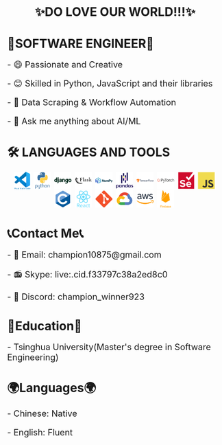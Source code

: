 <h1 align="center">
  ✨DO LOVE OUR WORLD!!!✨
</h1>

# 💎SOFTWARE ENGINEER💎

<p style="font-size: 20px;"> - 😄 Passionate and Creative</p>
<p style="font-size: 20px;"> - 😊 Skilled in Python, JavaScript and their libraries</p>
<p style="font-size: 20px;"> - 🔭 Data Scraping & Workflow Automation</p>
<p style="font-size: 20px;"> - 🔔 Ask me anything about AI/ML</p>

# :hammer_and_wrench: LANGUAGES AND TOOLS

<div align="center">
  <img src="https://github.com/devicons/devicon/blob/master/icons/vscode/vscode-original-wordmark.svg" title="VSCode" alt="VSCode" width="40" height="40"/>&nbsp;
  <img src="https://github.com/devicons/devicon/blob/master/icons/python/python-original-wordmark.svg" title="Python" alt="Python" width="40" height="40"/>&nbsp;
  <img src="https://github.com/devicons/devicon/blob/master/icons/django/django-plain-wordmark.svg" title="Django" alt="Django" width="40" height="40"/>&nbsp;
  <img src="https://github.com/devicons/devicon/blob/master/icons/flask/flask-original-wordmark.svg" title="Flask" alt="Flask" width="40" height="40"/>&nbsp;
  <img src="https://github.com/devicons/devicon/blob/master/icons/numpy/numpy-original-wordmark.svg" title="Numpy" alt="Numpy" width="40" height="40"/>&nbsp;
  <img src="https://github.com/devicons/devicon/blob/master/icons/pandas/pandas-original-wordmark.svg" title="Pandas" alt="Pandas" width="40" height="40"/>&nbsp;
  <img src="https://github.com/devicons/devicon/blob/master/icons/tensorflow/tensorflow-original-wordmark.svg" title="Tensorflow" alt="Tensorflow" width="40" height="40"/>&nbsp;
  <img src="https://github.com/devicons/devicon/blob/master/icons/pytorch/pytorch-original-wordmark.svg" title="Pytorch" alt="Pytorch" width="40" height="40"/>&nbsp;
  <img src="https://github.com/devicons/devicon/blob/master/icons/selenium/selenium-original.svg" title="Selenium" alt="Selenium" width="40" height="40"/>&nbsp;
  <img src="https://github.com/devicons/devicon/blob/master/icons/javascript/javascript-original.svg" title="JavaScript" alt="JavaScript" width="40" height="40"/>&nbsp;
  <img src="https://github.com/devicons/devicon/blob/master/icons/c/c-original.svg" title="C" alt="C" width="40" height="40"/>&nbsp;
  <img src="https://github.com/devicons/devicon/blob/master/icons/react/react-original-wordmark.svg" title="React" alt="React" width="40" height="40"/>&nbsp;
  <img src="https://github.com/devicons/devicon/blob/master/icons/git/git-original.svg" title="Git" alt="Git" width="40" height="40"/>&nbsp;
  <img src="https://github.com/devicons/devicon/blob/master/icons/googlecloud/googlecloud-original.svg" title="GoogleCloud" alt="GoogleCloud" width="40" height="40"/>&nbsp;
  <img src="https://github.com/devicons/devicon/blob/master/icons/amazonwebservices/amazonwebservices-original-wordmark.svg" title="AWS" alt="AWS" width="40" height="40"/>&nbsp;
  <img src="https://github.com/devicons/devicon/blob/master/icons/firebase/firebase-plain-wordmark.svg" title="Firebase" alt="Firebase" width="40" height="40"/>&nbsp;
</div>

# 📞Contact Me📞

<p style="font-size: 20px;"> - 📧 Email: champion10875@gmail.com</p>
<p style="font-size: 20px;"> - 📻 Skype: live:.cid.f33797c38a2ed8c0</p>
<p style="font-size: 20px;"> - 📠 Discord: champion_winner923</p>

# 🏫Education🏫

<p style="font-size: 20px;"> - Tsinghua University(Master's degree in Software Engineering)</p>

# 🌍Languages🌍

<p style="font-size: 20px;"> - Chinese: Native</p>
<p style="font-size: 20px;"> - English: Fluent</p>
